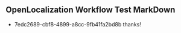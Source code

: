 ## OpenLocalization Workflow Test MarkDown
* 7edc2689-cbf8-4899-a8cc-9fb41fa2bd8b 
thanks!<!--HONumber=Mar16_HO4-->
